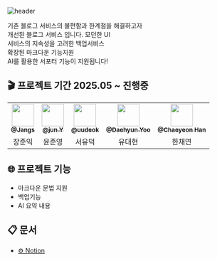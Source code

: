 ![header](https://capsule-render.vercel.app/api?type=waving&color=5B53E8&height=150&section=footer&text=Prolog&fontAlign=50&fontAlignY=75&fontColor=F5F8FF&fontSize=35&descAlign=92&descAlignY=7&descSize=102)

기존 블로그 서비스의 불편함과 한계점을 해결하고자\
개선된 블로그 서비스 입니다. 모던한 UI\
서비스의 지속성을 고려한 백업서비스\
확장된 마크다운 기능지원\
 AI를 활용한 서포터 기능이 지원됩니다!

## 🎬 프로젝트 기간 2025.05 ~ 진행중
<div align=center>
<table>
    <tr>
     <td align="center"><a href="https://github.com/JangIkIk?tab=repositories"><img src=https://avatars.githubusercontent.com/u/108041161?v=4 width="50px;" alt=""/><br /><sub><b>@Jangs</b></sub></a><br /></td>
     <td align="center"><a href="https://github.com/mjhn010"><img src=https://avatars.githubusercontent.com/u/120008573?v=4 width="50px;" alt=""/><br /><sub><b>@jun Y</b></sub></a><br /></td>
     <td align="center"><a href="https://github.com/uudeok/"><img src=https://avatars.githubusercontent.com/u/128568494?v=4 width="50px;" alt=""/><br /><sub><b>@uudeok</b></sub></a><br /></td>
     <td align="center"><a href="https://github.com/Yooodh"><img src=https://avatars.githubusercontent.com/u/93702328?v=4 width="50px;" alt=""/><br /><sub><b>@Daehyun Yoo</b></sub></a><br /></td>
     <td align="center"><a href="https://github.com/imi21123"><img src=https://avatars.githubusercontent.com/u/91395969?v=4 width="50px;" alt=""/><br /><sub><b>@Chaeyeon Han</b></sub></a><br /></td>
    </tr>
    <td align="center">장준익</td>
    <td align="center">윤준영</td>
    <td align="center">서유덕</td>
    <td align="center">유대현</td>
    <td align="center">한채연</td>
</tr>
</table>
</div>

## 🌐 프로젝트 기능
- 마크다운 문법 지원
- 백업기능
- AI 요약 내용

## 📋 문서
- [⚙️ Notion](https://www.notion.so/likelion/Prolog-5-1ec44860a4f4800cb769c8e1ba72935d#75f5282115c34e35b2a13cd36ba25167)



